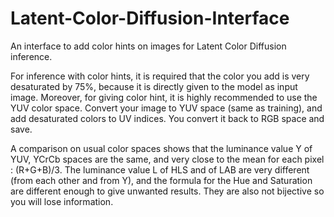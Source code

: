 # Latent-Color-Diffusion-Interface
An interface to add color hints on images for Latent Color Diffusion inference.

For inference with color hints, it is required that the color you add is very desaturated by 75%, because it is directly given to the model as input image.
Moreover, for giving color hint, it is highly recommended to use the YUV color space. Convert your image to YUV space (same as training), and add desaturated colors to UV indices. You convert it back to RGB space and save.

A comparison on usual color spaces shows that the luminance value Y of YUV, YCrCb spaces are the same, and very close to the mean for each pixel : (R+G+B)/3. The luminance value L of HLS and of LAB are very different (from each other and from Y), and the formula for the Hue and Saturation are different enough to give unwanted results. They are also not bijective so you will lose information.
